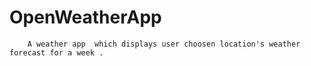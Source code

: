 # OpenWeatherApp
        A weather app  which displays user choosen location's weather forecast for a week .
